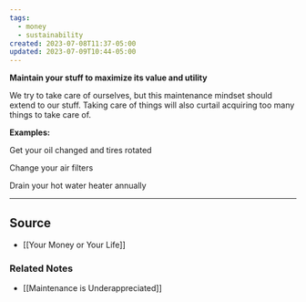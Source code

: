 ```yaml
---
tags:
  - money
  - sustainability
created: 2023-07-08T11:37-05:00
updated: 2023-07-09T10:44-05:00
---
```

**Maintain your stuff to maximize its value and utility**

We try to take care of ourselves, but this maintenance mindset should extend to our stuff. Taking care of things will also curtail acquiring too many things to take care of.

**Examples:**

Get your oil changed and tires rotated

Change your air filters 

Drain your hot water heater annually

---

## Source
- [[Your Money or Your Life]]

### Related Notes
- [[Maintenance is Underappreciated]]
